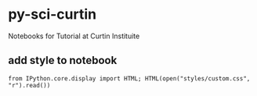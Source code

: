 # py-sci-curtin
Notebooks for Tutorial at Curtin Instituite

## add style to notebook

`from IPython.core.display import HTML; HTML(open("styles/custom.css", "r").read())`